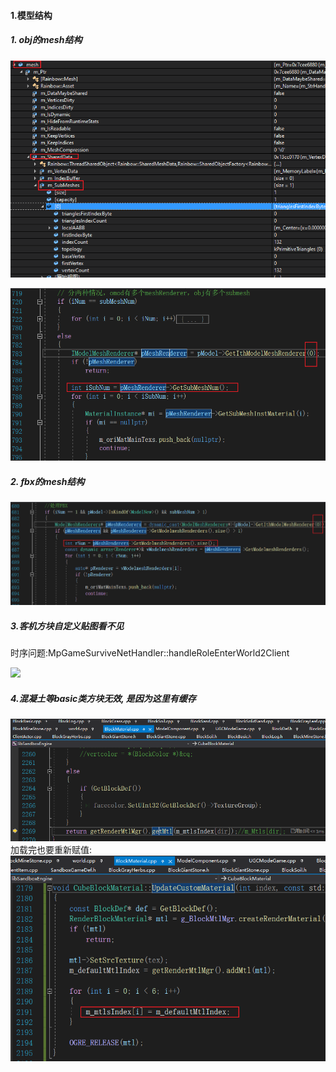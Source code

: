 #### 1.模型结构
##### 1. obj的mesh结构
![](../Source/Image/2024-12-24-19-38-54.png)

![](../Source/Image/2024-12-24-19-41-48.png)

##### 2. fbx的mesh结构
![](../Source/Image/2024-12-24-19-44-49.png)

##### 3.客机方块自定义贴图看不见
时序问题:MpGameSurviveNetHandler::handleRoleEnterWorld2Client

![](../Source/Image/2025-01-03-15-57-19.png)

##### 4.混凝土等basic类方块无效, 是因为这里有缓存
![](./Source/Image/2025-01-06-14-26-52.png)
加载完也要重新赋值:
![](./Source/Image/2025-01-06-14-27-41.png)